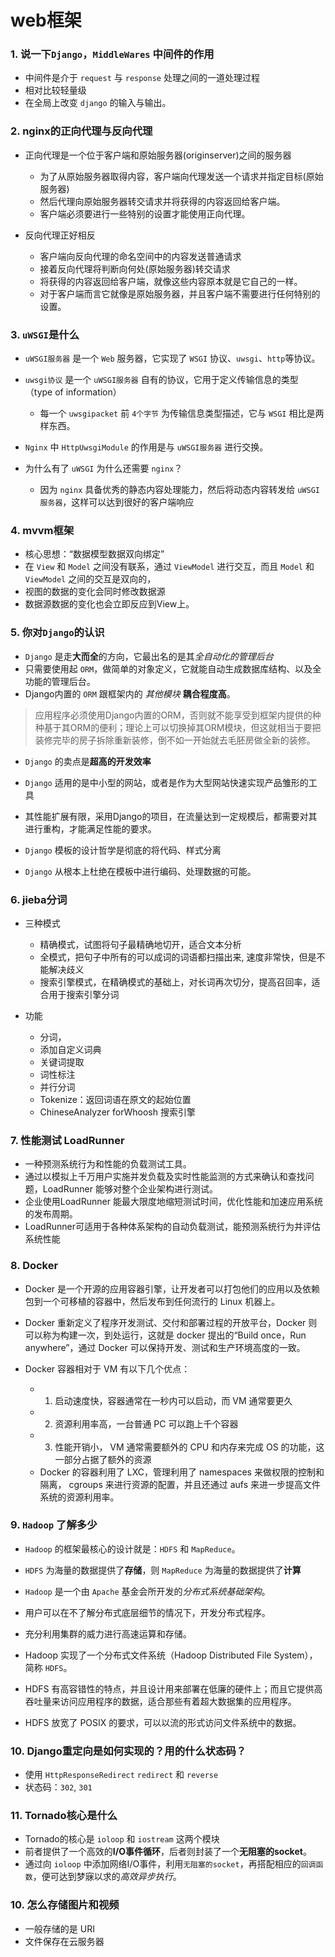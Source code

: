 # web框架

### 1. 说一下`Django`，`MiddleWares` 中间件的作用

- 中间件是介于 `request` 与 `response` 处理之间的一道处理过程
- 相对比较轻量级
- 在全局上改变 `django` 的输入与输出。

### 2. nginx的正向代理与反向代理

- 正向代理是一个位于客户端和原始服务器(originserver)之间的服务器
	- 为了从原始服务器取得内容，客户端向代理发送一个请求并指定目标(原始服务器)
	- 然后代理向原始服务器转交请求并将获得的内容返回给客户端。
	- 客户端必须要进行一些特别的设置才能使用正向代理。

- 反向代理正好相反
	- 客户端向反向代理的命名空间中的内容发送普通请求
	- 接着反向代理将判断向何处(原始服务器)转交请求
	- 将获得的内容返回给客户端，就像这些内容原本就是它自己的一样。
	- 对于客户端而言它就像是原始服务器，并且客户端不需要进行任何特别的设置。


### 3. `uWSGI`是什么

- `uWSGI服务器` 是一个 `Web` 服务器，它实现了 `WSGI` 协议、`uwsgi`、`http`等协议。

- `uwsgi协议` 是一个 `uWSGI服务器` 自有的协议，它用于定义传输信息的类型（type of information）
	- 每一个 `uwsgipacket` 前 `4个字节` 为传输信息类型描述，它与 `WSGI` 相比是两样东西。

- `Nginx` 中 `HttpUwsgiModule` 的作用是与 `uWSGI服务器` 进行交换。

- 为什么有了 `uWSGI` 为什么还需要 `nginx`？
	- 因为 `nginx` 具备优秀的静态内容处理能力，然后将动态内容转发给 `uWSGI服务器`，这样可以达到很好的客户端响应

### 4. mvvm框架

- 核心思想：“数据模型数据双向绑定”
- 在 `View` 和 `Model` 之间没有联系，通过 `ViewModel` 进行交互，而且 `Model` 和 `ViewModel` 之间的交互是双向的，
- 视图的数据的变化会同时修改数据源
- 数据源数据的变化也会立即反应到View上。

### 5. 你对`Django`的认识

- `Django` 是走**大而全**的方向，它最出名的是其*全自动化的管理后台*
- 只需要使用起 `ORM`，做简单的对象定义，它就能自动生成数据库结构、以及全功能的管理后台。
- Django内置的 `ORM` 跟框架内的 *其他模块* **耦合程度高**。

> 应用程序必须使用Django内置的ORM，否则就不能享受到框架内提供的种种基于其ORM的便利；理论上可以切换掉其ORM模块，但这就相当于要把装修完毕的房子拆除重新装修，倒不如一开始就去毛胚房做全新的装修。

- `Django` 的卖点是**超高的开发效率**

- `Django` 适用的是中小型的网站，或者是作为大型网站快速实现产品雏形的工具
- 其性能扩展有限，采用Django的项目，在流量达到一定规模后，都需要对其进行重构，才能满足性能的要求。
- `Django` 模板的设计哲学是彻底的将代码、样式分离
- `Django` 从根本上杜绝在模板中进行编码、处理数据的可能。

### 6. jieba分词

- 三种模式
	- 精确模式，试图将句子最精确地切开，适合文本分析
	- 全模式，把句子中所有的可以成词的词语都扫描出来, 速度非常快，但是不能解决歧义
	- 搜索引擎模式，在精确模式的基础上，对长词再次切分，提高召回率，适合用于搜索引擎分词

- 功能
	- 分词，
	- 添加自定义词典
	- 关键词提取
	- 词性标注
	- 并行分词
	- Tokenize：返回词语在原文的起始位置
	- ChineseAnalyzer forWhoosh 搜索引擎

### 7. 性能测试 LoadRunner

- 一种预测系统行为和性能的负载测试工具。
- 通过以模拟上千万用户实施并发负载及实时性能监测的方式来确认和查找问题，LoadRunner 能够对整个企业架构进行测试。
- 企业使用LoadRunner 能最大限度地缩短测试时间，优化性能和加速应用系统的发布周期。 
- LoadRunner可适用于各种体系架构的自动负载测试，能预测系统行为并评估系统性能

### 8. Docker

- Docker 是一个开源的应用容器引擎，让开发者可以打包他们的应用以及依赖包到一个可移植的容器中，然后发布到任何流行的
Linux 机器上。
- Docker 重新定义了程序开发测试、交付和部署过程的开放平台，Docker 则可以称为构建一次，到处运行，这就是 docker 提出的“Build
once，Run anywhere”，通过 Docker 可以保持开发、测试和生产环境高度的一致。

- Docker 容器相对于 VM 有以下几个优点：
	- 1) 启动速度快，容器通常在一秒内可以启动，而 VM 通常要更久
	- 2) 资源利用率高，一台普通 PC 可以跑上千个容器
	- 3) 性能开销小， VM 通常需要额外的 CPU 和内存来完成 OS 的功能，这一部分占据了额外的资源
	- Docker 的容器利用了 LXC，管理利用了 namespaces 来做权限的控制和隔离， cgroups 来进行资源的配置，并且还通过 aufs
来进一步提高文件系统的资源利用率。

### 9. `Hadoop` 了解多少

- `Hadoop` 的框架最核心的设计就是：`HDFS` 和 `MapReduce`。
- `HDFS` 为海量的数据提供了**存储**，则 `MapReduce` 为海量的数据提供了**计算**

- `Hadoop` 是一个由 `Apache` 基金会所开发的*分布式系统基础架构*。
- 用户可以在不了解分布式底层细节的情况下，开发分布式程序。
- 充分利用集群的威力进行高速运算和存储。
- Hadoop 实现了一个分布式文件系统（Hadoop Distributed File System），简称 `HDFS`。
- HDFS 有高容错性的特点，并且设计用来部署在低廉的硬件上；而且它提供高吞吐量来访问应用程序的数据，适合那些有着超大数据集的应用程序。
- HDFS 放宽了 POSIX 的要求，可以以流的形式访问文件系统中的数据。


### 10. Django重定向是如何实现的？用的什么状态码？

- 使用 `HttpResponseRedirect` `redirect` 和 `reverse`
- 状态码：`302`, `301`

### 11. Tornado核心是什么

- Tornado的核心是 `ioloop` 和 `iostream` 这两个模块
- 前者提供了一个高效的**I/O事件循环**，后者则封装了一个**无阻塞的socket**。
- 通过向 `ioloop` 中添加网络I/O事件，利用`无阻塞的socket`，再搭配相应的`回调函数`，便可达到梦寐以求的*高效异步执行*。

### 10. 怎么存储图片和视频

- 一般存储的是 URI
- 文件保存在云服务器